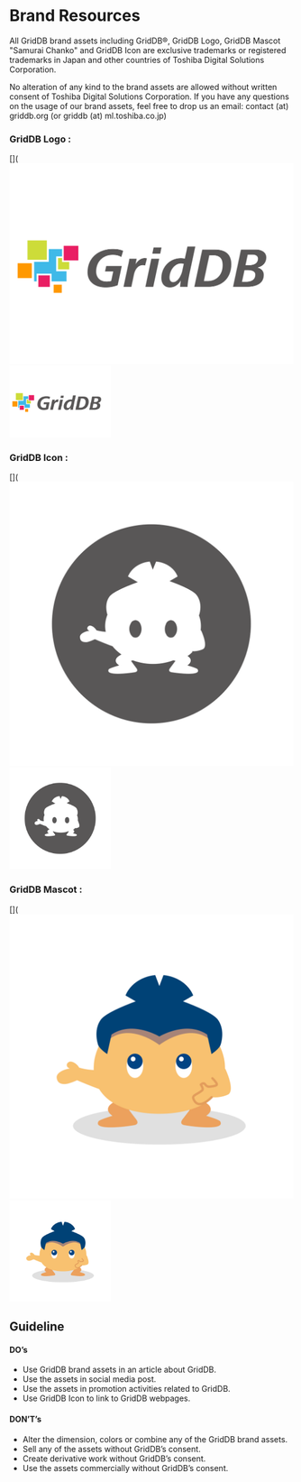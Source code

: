 # Brand Resources

All GridDB brand assets including GridDB®, GridDB Logo, GridDB Mascot "Samurai Chanko" and GridDB Icon are exclusive trademarks or registered trademarks in Japan and other countries of Toshiba Digital Solutions Corporation.

No alteration of any kind to the brand assets are allowed without written consent of Toshiba Digital Solutions Corporation. If you have any questions on the usage of our brand assets, feel free to drop us an email: contact (at) griddb.org (or griddb (at) ml.toshiba.co.jp)

### GridDB Logo :
[]( ![GridDBLogo](griddb-logo/png/color.png "GridDBLogo")
<img src="griddb-logo/png/color.png" width="180">
### GridDB Icon :
[](![GridDBIcon](griddb-icon/png/2048_お相撲5色4ポーズ_RGB_170316_silhouette_dark.png "GridDBIcon")
<img src="griddb-icon/png/2048_お相撲5色4ポーズ_RGB_170316_silhouette_dark.png" width="180">
### GridDB Mascot :
[](![GridDBMascot](griddb-mascot/png/2048_お相撲5色4ポーズ_RGB_170316_skin_01.png "GridDBMascot")
<img src="griddb-mascot/png/2048_お相撲5色4ポーズ_RGB_170316_skin_01.png" width="180">
## Guideline
#### DO’s
- Use GridDB brand assets in an article about GridDB.
- Use the assets in social media post.
- Use the assets in promotion activities related to GridDB.    
- Use GridDB Icon to link to GridDB webpages.

#### DON’T’s
- Alter the dimension, colors or combine any of the GridDB brand assets.
- Sell any of the assets without GridDB’s consent.
- Create derivative work without GridDB’s consent.
- Use the assets commercially without GridDB’s consent.
